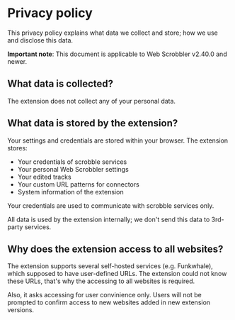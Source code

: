 # Privacy policy

This privacy policy explains what data we collect and store; how we use and disclose this data.

**Important note**: This document is applicable to Web Scrobbler v2.40.0 and newer.

## What data is collected?

The extension does not collect any of your personal data.

## What data is stored by the extension?

Your settings and credentials are stored within your browser. The extension stores:

 - Your credentials of scrobble services
 - Your personal Web Scrobbler settings
 - Your edited tracks
 - Your custom URL patterns for connectors
 - System information of the extension

Your credentials are used to communicate with scrobble services only.

All data is used by the extension internally; we don't send this data to 3rd-party services.

## Why does the extension access to all websites?

The extension supports several self-hosted services (e.g. Funkwhale), which supposed to have user-defined URLs. The extension could not know these URLs, that's why the accessing to all websites is required.

Also, it asks accessing for user convinience only. Users will not be prompted to confirm access to new websites added in new extension versions.
